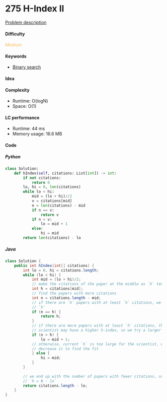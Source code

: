 275 H-Index II
=======================
[Problem description](https://leetcode.com/problems/h-index-ii/)

#### Difficulty
<span style="color:#FABC60">Medium</span>

#### Keywords
- [Binary search](../categories/binary_search.md)

#### Idea

#### Complexity
- Runtime: O(logN)
- Space: O(1) 
  
#### LC performance
- Runtime: 44 ms
- Memory usage: 16.6 MB

#### Code

##### Python
```python
class Solution:
    def hIndex(self, citations: List[int]) -> int:
        if not citations:
            return 0
        lo, hi = 0, len(citations)
        while lo < hi:
            mid = (lo + hi)//2
            v = citations[mid]
            n = len(citations) - mid
            if n == v:
                return v
            if n > v:
                lo = mid + 1
            else:
                hi = mid
        return len(citations) - lo
```

##### Java
```java
class Solution {
    public int hIndex(int[] citations) {
        int lo = 0, hi = citations.length;
        while (lo < hi) {
            int mid = (lo + hi)/2;
            // make the citations of the paper at the middle as `h` tentatively
            int h = citations[mid];
            // find the papers with more citations
            int n = citations.length - mid;
            // if there are `h` papers with at least `h` citations, we found the 
            // `h`
            if (n == h) {
                return h;
            }
            // if there are more papers with at least `h` citations, the 
            // scientist may have a higher h-index, so we try a larger `h`
            if (n > h) {
                lo = mid + 1;
            // otherwise, current `h` is too large for the scientist, we 
            // decrease it to find the fit
            } else {
                hi = mid;
            }
        }
        
        // we end up with the number of papers with fewer citations, so 
        // `h = N - lo`
        return citations.length - lo;
    }
}
```